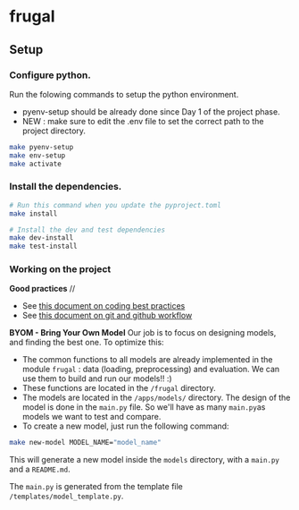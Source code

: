 # frugal

## Setup

### Configure python.
Run the folowing commands to setup the python environment.
- pyenv-setup should be already done since Day 1 of the project phase.
- NEW : make sure to edit the .env file to set the correct path to the project directory.

```bash
make pyenv-setup
make env-setup
make activate
```

### Install the dependencies.
```bash
# Run this command when you update the pyproject.toml
make install

# Install the dev and test dependencies
make dev-install
make test-install
```

### Working on the project
**Good practices** //
- See [this document on coding best practices](https://github.com/Anatole-DC/datascience_starter_project/blob/master/documentation/best_practices.md)
- See [this document on git and github workflow](https://github.com/Anatole-DC/datascience_starter_project/blob/master/documentation/git_github_workflow.md)

**BYOM - Bring Your Own Model**
Our job is to focus on designing models, and finding the best one. To optimize this:
- The common functions to all models are already implemented in the module `frugal` : data (loading, preprocessing) and evaluation. We can use them to build and run our models!! :)
- These functions are located in the `/frugal` directory.
- The models are located in the `/apps/models/` directory. The design of the model is done in the `main.py` file. So we'll have as many `main.py`as models we want to test and compare.
- To create a new model, just run the following command:

```bash
make new-model MODEL_NAME="model_name"
```

This will generate a new model inside the `models` directory, with a `main.py` and a `README.md`.

The `main.py` is generated from the template file `/templates/model_template.py`.
